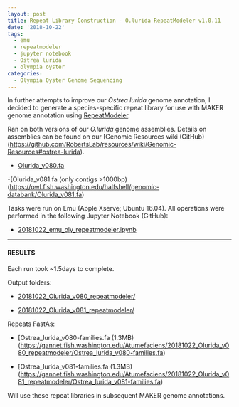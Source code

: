 ```yaml
---
layout: post
title: Repeat Library Construction - O.lurida RepeatModeler v1.0.11
date: '2018-10-22'
tags:
  - emu
  - repeatmodeler
  - jupyter notebook
  - Ostrea lurida
  - olympia oyster
categories:
  - Olympia Oyster Genome Sequencing
---
```


In further attempts to improve our _Ostrea lurida_ genome annotation, I decided to generate a species-specific repeat library for use with MAKER genome annotation using [RepeatModeler](https://www.repeatmasker.org/RepeatModeler/).

Ran on both versions of our _O.lurida_ genome assemblies. Details on assemblies can be found on our [Genomic Resources wiki (GitHub)(https://github.com/RobertsLab/resources/wiki/Genomic-Resources#ostrea-lurida).

- [Olurida_v080.fa](https://owl.fish.washington.edu/halfshell/genomic-databank/Olurida_v080.fa)

-[Olurida_v081.fa (only contigs >1000bp)(https://owl.fish.washington.edu/halfshell/genomic-databank/Olurida_v081.fa)

Tasks were run on Emu (Apple Xserve; Ubuntu 16.04). All operations were performed in the following Jupyter Notebook (GitHub):

- [20181022_emu_oly_repeatmodeler.ipynb](https://github.com/RobertsLab/code/blob/master/notebooks/sam/20181022_emu_oly_repeatmodeler.ipynb)

---

#### RESULTS

Each run took ~1.5days to complete.

Output folders:

- [20181022_Olurida_v080_repeatmodeler/](https://gannet.fish.washington.edu/Atumefaciens/20181022_Olurida_v080_repeatmodeler/)

- [20181022_Olurida_v081_repeatmodeler/](https://gannet.fish.washington.edu/Atumefaciens/20181022_Olurida_v081_repeatmodeler/)

Repeats FastAs:

- [Ostrea_lurida_v080-families.fa (1.3MB)(https://gannet.fish.washington.edu/Atumefaciens/20181022_Olurida_v080_repeatmodeler/Ostrea_lurida_v080-families.fa)

- [Ostrea_lurida_v081-families.fa (1.3MB)(https://gannet.fish.washington.edu/Atumefaciens/20181022_Olurida_v081_repeatmodeler/Ostrea_lurida_v081-families.fa)

Will use these repeat libraries in subsequent MAKER genome annotations.
